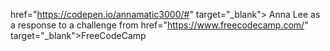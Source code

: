 
href="https://codepen.io/annamatic3000/#" target="_blank"> Anna Lee as a response to a challenge from 
href="https://www.freecodecamp.com/" target="_blank">FreeCodeCamp